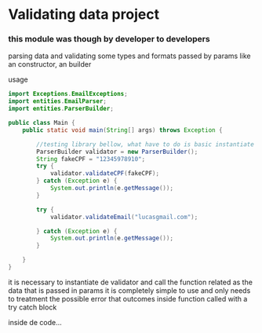 # Validating data project

### this module was though by developer to developers

parsing data and validating some types and formats passed by params like an constructor, an builder

usage 
````java
import Exceptions.EmailExceptions;
import entities.EmailParser;
import entities.ParserBuilder;

public class Main {
    public static void main(String[] args) throws Exception {

        //testing library bellow, what have to do is basic instantiate a validator
        ParserBuilder validator = new ParserBuilder();
        String fakeCPF = "12345978910";
        try {
            validator.validateCPF(fakeCPF);
        } catch (Exception e) {
            System.out.println(e.getMessage());
        }

        try {
            validator.validateEmail("lucasgmail.com");

        } catch (Exception e) {
            System.out.println(e.getMessage());
        }

    }
}
````
it is necessary to instantiate de validator and call the function related as the data that is passed in params
it is completely simple to use and only needs to treatment the possible error that outcomes inside function called with a try catch block


inside de code...

``````java
    
